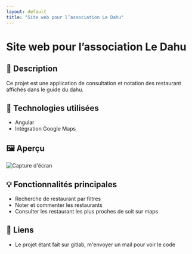 ```yaml
---
layout: default
title: "Site web pour l’association Le Dahu"
---
```


# Site web pour l’association Le Dahu

## 📘 Description
Ce projet est une application de consultation et notation des restaurant affichés dans le guide du dahu.

## 🔧 Technologies utilisées
- Angular
- Intégration Google Maps

## 🖼️ Aperçu
![Capture d'écran](image1.png)

## 💡 Fonctionnalités principales
- Recherche de restaurant par filtres
- Noter et commenter les restaurants
- Consulter les restaurant les plus proches de  soit sur maps

## 🔗 Liens
- Le projet étant fait sur gitlab, m'envoyer un mail pour voir le code
